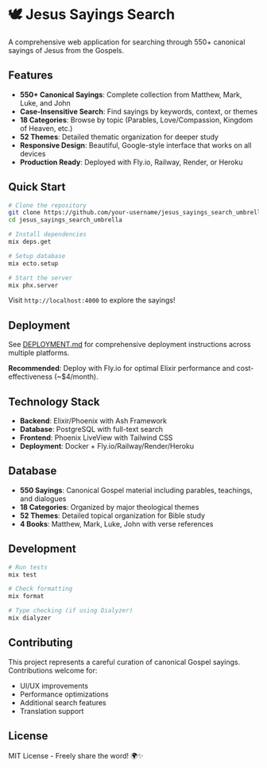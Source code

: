 # 🕊️ Jesus Sayings Search

A comprehensive web application for searching through 550+ canonical sayings of Jesus from the Gospels.

## Features

- **550+ Canonical Sayings**: Complete collection from Matthew, Mark, Luke, and John
- **Case-Insensitive Search**: Find sayings by keywords, context, or themes
- **18 Categories**: Browse by topic (Parables, Love/Compassion, Kingdom of Heaven, etc.)
- **52 Themes**: Detailed thematic organization for deeper study
- **Responsive Design**: Beautiful, Google-style interface that works on all devices
- **Production Ready**: Deployed with Fly.io, Railway, Render, or Heroku

## Quick Start

```bash
# Clone the repository
git clone https://github.com/your-username/jesus_sayings_search_umbrella.git
cd jesus_sayings_search_umbrella

# Install dependencies
mix deps.get

# Setup database
mix ecto.setup

# Start the server
mix phx.server
```

Visit `http://localhost:4000` to explore the sayings!

## Deployment

See [DEPLOYMENT.md](DEPLOYMENT.md) for comprehensive deployment instructions across multiple platforms.

**Recommended**: Deploy with Fly.io for optimal Elixir performance and cost-effectiveness (~$4/month).

## Technology Stack

- **Backend**: Elixir/Phoenix with Ash Framework
- **Database**: PostgreSQL with full-text search
- **Frontend**: Phoenix LiveView with Tailwind CSS
- **Deployment**: Docker + Fly.io/Railway/Render/Heroku

## Database

- **550 Sayings**: Canonical Gospel material including parables, teachings, and dialogues
- **18 Categories**: Organized by major theological themes
- **52 Themes**: Detailed topical organization for Bible study
- **4 Books**: Matthew, Mark, Luke, John with verse references

## Development

```bash
# Run tests
mix test

# Check formatting
mix format

# Type checking (if using Dialyzer)
mix dialyzer
```

## Contributing

This project represents a careful curation of canonical Gospel sayings. Contributions welcome for:
- UI/UX improvements
- Performance optimizations
- Additional search features
- Translation support

## License

MIT License - Freely share the word! 🌍✨
